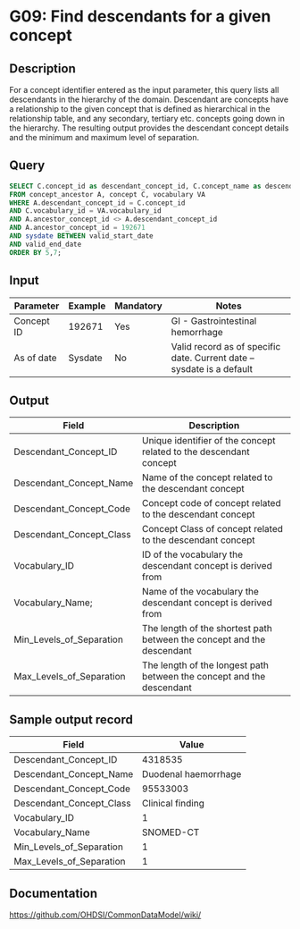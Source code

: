 # G09: Find descendants for a given concept

## Description
For a concept identifier entered as the input parameter, this query lists all descendants in the hierarchy of the domain. Descendant are concepts have a relationship to the given concept that is defined as hierarchical in the relationship table, and any secondary, tertiary etc. concepts going down in the hierarchy. The resulting output provides the descendant concept details and the minimum and maximum level of separation.

## Query
```sql
SELECT C.concept_id as descendant_concept_id, C.concept_name as descendant_concept_name, C.concept_code as descendant_concept_code, C.concept_class_id as descendant_concept_class_id, C.vocabulary_id, VA.vocabulary_name, A.min_levels_of_separation, A.max_levels_of_separation
FROM concept_ancestor A, concept C, vocabulary VA
WHERE A.descendant_concept_id = C.concept_id
AND C.vocabulary_id = VA.vocabulary_id
AND A.ancestor_concept_id <> A.descendant_concept_id
AND A.ancestor_concept_id = 192671
AND sysdate BETWEEN valid_start_date
AND valid_end_date
ORDER BY 5,7;
```

## Input

| Parameter |  Example |  Mandatory |  Notes |
| --- | --- | --- | --- |
|  Concept ID |  192671 |  Yes | GI - Gastrointestinal hemorrhage |
|  As of date |  Sysdate |  No | Valid record as of specific date. Current date – sysdate is a default |

## Output

| Field |  Description |
| --- | --- |
|  Descendant_Concept_ID |  Unique identifier of the concept related to the descendant concept |
|  Descendant_Concept_Name |  Name of the concept related to the descendant concept |
|  Descendant_Concept_Code |  Concept code of concept related to the descendant concept |
|  Descendant_Concept_Class |  Concept Class of concept related to the descendant concept |
|  Vocabulary_ID |  ID of the vocabulary the descendant concept is derived from |
|  Vocabulary_Name; |  Name of the vocabulary the descendant concept is derived from |
|  Min_Levels_of_Separation |  The length of the shortest path between the concept and the descendant |
|  Max_Levels_of_Separation |  The length of the longest path between the concept and the descendant |

## Sample output record

|  Field |  Value |
| --- | --- |
|  Descendant_Concept_ID |  4318535 |
|  Descendant_Concept_Name |  Duodenal haemorrhage |
|  Descendant_Concept_Code |  95533003 |
|  Descendant_Concept_Class |  Clinical finding |
|  Vocabulary_ID |  1 |
|  Vocabulary_Name |  SNOMED-CT |
|  Min_Levels_of_Separation |  1 |
|  Max_Levels_of_Separation |  1 |

## Documentation
https://github.com/OHDSI/CommonDataModel/wiki/
